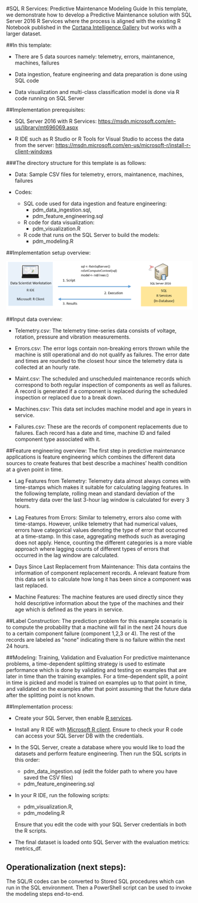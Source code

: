 #SQL R Services: Predictive Maintenance Modeling Guide
In this template, we demonstrate how to develop a Predictive Maintenance solution with SQL Server 2016 R Services where the process is aligned with the existing R Notebook published in the [Cortana Intelligence Gallery](https://gallery.cortanaintelligence.com/Notebook/Predictive-Maintenance-Modelling-Guide-R-Notebook-1) but works with a larger dataset. 

##In this template:
* There are 5 data sources namely: telemetry, errors, maintanence, machines, failures

* Data ingestion, feature engineering and data preparation is done using SQL code

* Data visualization and multi-class classification model is done via R code running on SQL Server

##Implementation prerequisites: 
* SQL Server 2016 with R Services: https://msdn.microsoft.com/en-us/library/mt696069.aspx 

* R IDE such as R Studio or R Tools for Visual Studio to access the data from the server: https://msdn.microsoft.com/en-us/microsoft-r/install-r-client-windows 

###The directory structure for this template is as follows:
* Data: Sample CSV files for telemetry, errors, maintanence, machines, failures

* Codes: 

	- SQL code used for data ingestion and feature engineering: 	
		- pdm_data_ingestion.sql,
		- pdm_feature_engineering.sql
	- R code for data visualization: 
		- pdm_visualization.R
	- R code that runs on the SQL Server to build the models: 
		- pdm_modeling.R 

##Implementation setup overview: 

![1]

##Input data overview: 
* Telemetry.csv: The telemetry time-series data consists of voltage, rotation, pressure and vibration measurements.

* Errors.csv: The error logs contain non-breaking errors thrown while the machine is still operational and do not qualify as failures. The error date and times are rounded to the closest hour since the telemetry data is collected at an hourly rate.

* Maint.csv: The scheduled and unscheduled maintenance records which correspond to both regular inspection of components as well as failures. A record is generated if a component is replaced during the scheduled inspection or replaced due to a break down. 

* Machines.csv: This data set includes machine model and age in years in service.

* Failures.csv: These are the records of component replacements due to failures. Each record has a date and time, machine ID and failed component type associated with it.

##Feature engineering overview:
The first step in predictive maintenance applications is feature engineering which combines the different data sources to create features that best describe a machines’ health condition at a given point in time. 

* Lag Features from Telemetry: Telemetry data almost always comes with time-stamps which makes it suitable for calculating lagging features. In the following template, rolling mean and standard deviation of the telemetry data over the last 3-hour lag window is calculated for every 3 hours.

* Lag Features from Errors: Similar to telemetry, errors also come with time-stamps. However, unlike telemetry that had numerical values, errors have categorical values denoting the type of error that occurred at a time-stamp. In this case, aggregating methods such as averaging does not apply. Hence, counting the different categories is a more viable approach where lagging counts of different types of errors that occurred in the lag window are calculated. 

* Days Since Last Replacement from Maintenance: This data contains the information of component replacement records. A relevant feature from this data set is to calculate how long it has been since a component was last replaced.

* Machine Features: The machine features are used directly since they hold descriptive information about the type of the machines and their age which is defined as the years in service.

##Label Construction:
The prediction problem for this example scenario is to compute the probability that a machine will fail in the next 24 hours due to a certain component failure (component 1,2,3 or 4). The rest of the records are labeled as "none" indicating there is no failure within the next 24 hours.

##Modeling: Training, Validation and Evaluation
For predictive maintenance problems, a time-dependent splitting strategy is used to estimate performance which is done by validating and testing on examples that are later in time than the training examples. For a time-dependent split, a point in time is picked and model is trained on examples up to that point in time, and validated on the examples after that point assuming that the future data after the splitting point is not known. 

##Implementation process: 
* Create your SQL Server, then enable [R services](https://msdn.microsoft.com/en-us/library/mt696069.aspx).

* Install any R IDE with [Microsoft R client](https://msdn.microsoft.com/en-us/microsoft-r/install-r-client-windows). Ensure to check your R code can access your SQL Server DB with the credentials.   

* In the SQL Server, create a database where you would like to load the datasets and perform feature engineering. Then run the SQL scripts in this order: 

	- pdm_data_ingestion.sql (edit the folder path to where you have saved the CSV files)
	- pdm_feature_engineering.sql

* In your R IDE, run the following scripts: 
	- pdm_visualization.R, 
	- pdm_modeling.R 
	
	Ensure that you edit the code with your SQL Server credentials in both the R scripts. 

* The final dataset is loaded onto SQL Server with the evaluation metrics: metrics_df.

## Operationalization (next steps):
The SQL/R codes can be converted to Stored SQL procedures which can run in the SQL environment. Then a PowerShell script can be used to invoke the modeling steps end-to-end.


[1]: ./Images/Pdm_Readme_github_img1.PNG




